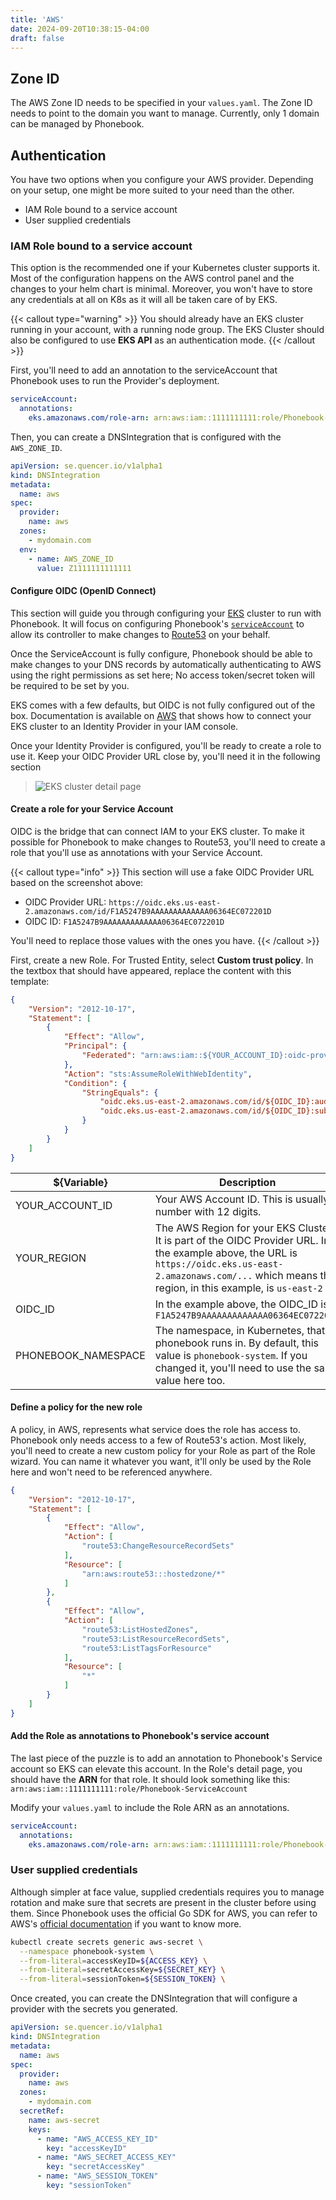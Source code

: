 ```yaml
---
title: 'AWS'
date: 2024-09-20T10:38:15-04:00
draft: false
---
```


## Zone ID

The AWS Zone ID needs to be specified in your `values.yaml`. The Zone ID needs to point to the domain you want to manage. Currently, only 1 domain can be managed by Phonebook.

## Authentication
You have two options when you configure your AWS provider. Depending on your setup, one might be more suited to your need than the other.

- IAM Role bound to a service account
- User supplied credentials

### IAM Role bound to a service account

This option is the recommended one if your Kubernetes cluster supports it. Most of the configuration happens on the AWS control panel and the changes to your helm chart is minimal. Moreover, you won't have to store any credentials at all on K8s as it will all be taken care of by EKS.

{{< callout type="warning" >}}
You should already have an EKS cluster running in your account, with a running node group. The EKS Cluster should also be configured to use **EKS API** as an authentication mode.
{{< /callout >}}

First, you'll need to add an annotation to the serviceAccount that Phonebook uses to run the Provider's deployment.

```yaml
serviceAccount:
  annotations:
    eks.amazonaws.com/role-arn: arn:aws:iam::1111111111:role/Phonebook-ServiceAccount
```

Then, you can create a DNSIntegration that is configured with the `AWS_ZONE_ID`.
```yaml
apiVersion: se.quencer.io/v1alpha1
kind: DNSIntegration
metadata:
  name: aws
spec:
  provider:
    name: aws
  zones:
    - mydomain.com
  env:
    - name: AWS_ZONE_ID
      value: Z1111111111111
```


#### Configure OIDC (OpenID Connect)

This section will guide you through configuring your [EKS](https://aws.amazon.com/eks/) cluster to run with Phonebook. It will focus on configuring Phonebook's [`serviceAccount`](https://kubernetes.io/docs/concepts/security/service-accounts/) to allow its controller to make changes to [Route53](https://aws.amazon.com/route53/) on your behalf.

Once the ServiceAccount is fully configure, Phonebook should be able to make changes to your DNS records by automatically authenticating to AWS using the right permissions as set here; No access token/secret token will be required to be set by you.


EKS comes with a few defaults, but OIDC is not fully configured out of the box. Documentation is available on [AWS](https://docs.aws.amazon.com/eks/latest/userguide/enable-iam-roles-for-service-accounts.html) that shows how to connect your EKS cluster to an Identity Provider in your IAM console.

Once your Identity Provider is configured, you'll be ready to create a role to use it. Keep your OIDC Provider URL close by, you'll need it in the following section

> ![EKS cluster detail page](./cluster-page.png)

#### Create a role for your Service Account

OIDC is the bridge that can connect IAM to your EKS cluster. To make it possible for Phonebook to make changes to Route53, you'll need to create a role that you'll use as annotations with your Service Account. 

{{< callout type="info" >}}
This section will use a fake OIDC Provider URL based on the screenshot above:

- OIDC Provider URL: `https://oidc.eks.us-east-2.amazonaws.com/id/F1A5247B9AAAAAAAAAAAAA06364EC072201D`
- OIDC ID: `F1A5247B9AAAAAAAAAAAAA06364EC072201D`

You'll need to replace those values with the ones you have.
{{< /callout >}}

First, create a new Role. For Trusted Entity, select **Custom trust policy**. In the textbox that should have appeared, replace the content with this template:

```json
{
    "Version": "2012-10-17",
    "Statement": [
        {
            "Effect": "Allow",
            "Principal": {
                "Federated": "arn:aws:iam::${YOUR_ACCOUNT_ID}:oidc-provider/oidc.eks.${YOUR_REGION}.amazonaws.com/id/${OIDC_ID}"
            },
            "Action": "sts:AssumeRoleWithWebIdentity",
            "Condition": {
                "StringEquals": {
                    "oidc.eks.us-east-2.amazonaws.com/id/${OIDC_ID}:aud": "sts.amazonaws.com",
                    "oidc.eks.us-east-2.amazonaws.com/id/${OIDC_ID}:sub": "system:serviceaccount:${PHONEBOOK_NAMESPACE}:phonebook-providers"
                }
            }
        }
    ]
}
```

|${Variable}|Description|
|--|--|
|YOUR_ACCOUNT_ID|Your AWS Account ID. This is usually a number with 12 digits.|
|YOUR_REGION|The AWS Region for your EKS Cluster. It is part of the OIDC Provider URL. In the example above, the URL is `https://oidc.eks.us-east-2.amazonaws.com/...` which means the region, in this example, is `us-east-2`|
|OIDC_ID|In the example above, the OIDC_ID is `F1A5247B9AAAAAAAAAAAAA06364EC072201D`|
|PHONEBOOK_NAMESPACE|The namespace, in Kubernetes, that phonebook runs in. By default, this value is `phonebook-system`. If you changed it, you'll need to use the same value here too.|


#### Define a policy for the new role

A policy, in AWS, represents what service does the role has access to. Phonebook only needs access to a few of Route53's action. Most likely, you'll need to create a new custom policy for your Role as part of the Role wizard. You can name it whatever you want, it'll only be used by the Role here and won't need to be referenced anywhere.

```json
{
    "Version": "2012-10-17",
    "Statement": [
        {
            "Effect": "Allow",
            "Action": [
                "route53:ChangeResourceRecordSets"
            ],
            "Resource": [
                "arn:aws:route53:::hostedzone/*"
            ]
        },
        {
            "Effect": "Allow",
            "Action": [
                "route53:ListHostedZones",
                "route53:ListResourceRecordSets",
                "route53:ListTagsForResource"
            ],
            "Resource": [
                "*"
            ]
        }
    ]
}
```

#### Add the Role as annotations to Phonebook's service account

The last piece of the puzzle is to add an annotation to Phonebook's Service account so EKS can elevate this account. In the Role's detail page, you should have the **ARN** for that role. It should look something like this: `arn:aws:iam::1111111111:role/Phonebook-ServiceAccount`

Modify your `values.yaml` to include the Role ARN as an annotations.

```yaml
serviceAccount:
  annotations:
    eks.amazonaws.com/role-arn: arn:aws:iam::1111111111:role/Phonebook-ServiceAccount
```

### User supplied credentials

Although simpler at face value, supplied credentials requires you to manage rotation and make sure that secrets are present in the cluster before using them. Since Phonebook uses the official Go SDK for AWS, you can refer to AWS's [official documentation](https://aws.github.io/aws-sdk-go-v2/docs/configuring-sdk/) if you want to know more.

```sh
kubectl create secrets generic aws-secret \
  --namespace phonebook-system \
  --from-literal=accessKeyID=${ACCESS_KEY} \
  --from-literal=secretAccessKey=${SECRET_KEY} \
  --from-literal=sessionToken=${SESSION_TOKEN} \
```

Once created, you can create the DNSIntegration that will configure a provider with the secrets you generated.

```yaml
apiVersion: se.quencer.io/v1alpha1
kind: DNSIntegration
metadata:
  name: aws
spec:
  provider:
    name: aws
  zones:
    - mydomain.com
  secretRef:
    name: aws-secret
    keys:
      - name: "AWS_ACCESS_KEY_ID"
        key: "accessKeyID"
      - name: "AWS_SECRET_ACCESS_KEY"
        key: "secretAccessKey"
      - name: "AWS_SESSION_TOKEN"
        key: "sessionToken"
```
